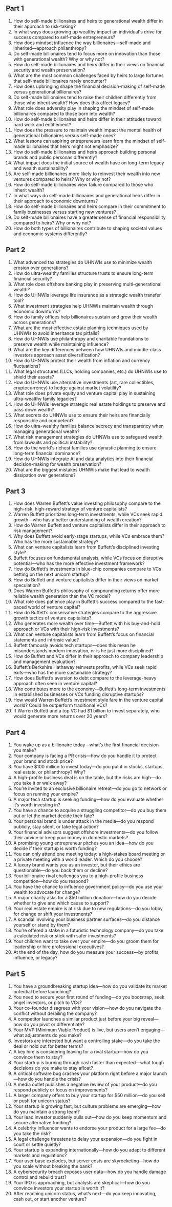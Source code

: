 ## Part 1

1. How do self-made billionaires and heirs to generational wealth differ in their approach to risk-taking?  
2. In what ways does growing up wealthy impact an individual's drive for success compared to self-made entrepreneurs?  
3. How does mindset influence the way billionaires—self-made and inherited—approach philanthropy?  
4. Do self-made billionaires tend to focus more on innovation than those with generational wealth? Why or why not?  
5. How do self-made billionaires and heirs differ in their views on financial security and wealth preservation?  
6. What are the most common challenges faced by heirs to large fortunes that self-made billionaires rarely encounter?  
7. How does upbringing shape the financial decision-making of self-made versus generational billionaires?  
8. Do self-made billionaires tend to raise their children differently from those who inherit wealth? How does this affect legacy?  
9. What role does adversity play in shaping the mindset of self-made billionaires compared to those born into wealth?  
10. How do self-made billionaires and heirs differ in their attitudes toward hard work and entitlement?  
11. How does the pressure to maintain wealth impact the mental health of generational billionaires versus self-made ones?  
12. What lessons can aspiring entrepreneurs learn from the mindset of self-made billionaires that heirs might not emphasize?  
13. How do self-made billionaires and heirs approach building personal brands and public personas differently?  
14. What impact does the initial source of wealth have on long-term legacy and wealth sustainability?  
15. Are self-made billionaires more likely to reinvest their wealth into new ventures compared to heirs? Why or why not?  
16. How do self-made billionaires view failure compared to those who inherit wealth?  
17. In what ways do self-made billionaires and generational heirs differ in their approach to economic downturns?  
18. How do self-made billionaires and heirs compare in their commitment to family businesses versus starting new ventures?  
19. Do self-made billionaires have a greater sense of financial responsibility compared to heirs? Why or why not?  
20. How do both types of billionaires contribute to shaping societal values and economic systems differently?  

## Part 2

1. What advanced tax strategies do UHNWIs use to minimize wealth erosion over generations?  
2. How do ultra-wealthy families structure trusts to ensure long-term financial security?  
3. What role does offshore banking play in preserving multi-generational wealth?  
4. How do UHNWIs leverage life insurance as a strategic wealth transfer tool?  
5. What investment strategies help UHNWIs maintain wealth through economic downturns?  
6. How do family offices help billionaires sustain and grow their wealth across generations?  
7. What are the most effective estate planning techniques used by UHNWIs to avoid inheritance tax pitfalls?  
8. How do UHNWIs use philanthropy and charitable foundations to preserve wealth while maintaining influence?  
9. What are the key differences between how UHNWIs and middle-class investors approach asset diversification?  
10. How do UHNWIs protect their wealth from inflation and currency fluctuations?  
11. What legal structures (LLCs, holding companies, etc.) do UHNWIs use to shield their assets?  
12. How do UHNWIs use alternative investments (art, rare collectibles, cryptocurrency) to hedge against market volatility?  
13. What role does private equity and venture capital play in sustaining ultra-wealthy family legacies?  
14. How do UHNWIs leverage strategic real estate holdings to preserve and pass down wealth?  
15. What secrets do UHNWIs use to ensure their heirs are financially responsible and competent?  
16. How do ultra-wealthy families balance secrecy and transparency when managing generational wealth?  
17. What risk management strategies do UHNWIs use to safeguard wealth from lawsuits and political instability?  
18. How do the world's richest families use dynastic planning to ensure long-term financial dominance?  
19. How do UHNWIs integrate AI and data analytics into their financial decision-making for wealth preservation?  
20. What are the biggest mistakes UHNWIs make that lead to wealth dissipation over generations?

## Part 3 

1. How does Warren Buffett’s value investing philosophy compare to the high-risk, high-reward strategy of venture capitalists?  
2. Warren Buffett prioritizes long-term investments, while VCs seek rapid growth—who has a better understanding of wealth creation?  
3. How do Warren Buffett and venture capitalists differ in their approach to risk management?  
4. Why does Buffett avoid early-stage startups, while VCs embrace them? Who has the more sustainable strategy?  
5. What can venture capitalists learn from Buffett’s disciplined investing style?  
6. Buffett focuses on fundamental analysis, while VCs focus on disruptive potential—who has the more effective investment framework?  
7. How do Buffett’s investments in blue-chip companies compare to VCs betting on the next unicorn startup?  
8. How do Buffett and venture capitalists differ in their views on market speculation?  
9. Does Warren Buffett’s philosophy of compounding returns offer more reliable wealth generation than the VC model?  
10. What role does patience play in Buffett’s success compared to the fast-paced world of venture capital?  
11. How do Buffett’s conservative strategies compare to the aggressive growth tactics of venture capitalists?  
12. Who generates more wealth over time—Buffett with his buy-and-hold approach or VCs with their high-risk investments?  
13. What can venture capitalists learn from Buffett’s focus on financial statements and intrinsic value?  
14. Buffett famously avoids tech startups—does this mean he misunderstands modern innovation, or is he just more disciplined?  
15. How do Buffett and VCs differ in their approach to company leadership and management evaluation?  
16. Buffett’s Berkshire Hathaway reinvests profits, while VCs seek rapid exits—who has the more sustainable strategy?  
17. How does Buffett’s aversion to debt compare to the leverage-heavy approach often seen in venture capital?  
18. Who contributes more to the economy—Buffett’s long-term investments in established businesses or VCs funding disruptive startups?  
19. How would Warren Buffett’s investment style fare in the venture capital world? Could he outperform traditional VCs?  
20. If Warren Buffett and a top VC had $1 billion to invest separately, who would generate more returns over 20 years?

## Part 4

1. You wake up as a billionaire today—what’s the first financial decision you make?  
2. Your company is facing a PR crisis—how do you handle it to protect your brand and stock price?  
3. You have $100 million to invest today—do you put it in stocks, startups, real estate, or philanthropy? Why?  
4. A high-profile business deal is on the table, but the risks are high—do you take it or walk away?  
5. You’re invited to an exclusive billionaire retreat—do you go to network or focus on running your empire?  
6. A major tech startup is seeking funding—how do you evaluate whether it’s worth investing in?  
7. You have a chance to acquire a struggling competitor—do you buy them out or let the market decide their fate?  
8. Your personal brand is under attack in the media—do you respond publicly, stay silent, or take legal action?  
9. Your financial advisors suggest offshore investments—do you follow their advice or keep your money in domestic markets?  
10. A promising young entrepreneur pitches you an idea—how do you decide if their startup is worth funding?  
11. You can only attend one meeting today: a high-stakes board meeting or a private meeting with a world leader. Which do you choose?  
12. A luxury brand wants you as an investor, but their ethics are questionable—do you back them or decline?  
13. Your billionaire rival challenges you to a high-profile business competition—how do you respond?  
14. You have the chance to influence government policy—do you use your wealth to advocate for change?  
15. A major charity asks for a $50 million donation—how do you decide whether to give and which cause to support?  
16. Your real estate empire is at risk due to new regulations—do you lobby for change or shift your investments?  
17. A scandal involving your business partner surfaces—do you distance yourself or stand by them?  
18. You’re offered a stake in a futuristic technology company—do you take a calculated risk or stick with safer investments?  
19. Your children want to take over your empire—do you groom them for leadership or hire professional executives?  
20. At the end of the day, how do you measure your success—by profits, influence, or legacy?

## Part 5

1. You have a groundbreaking startup idea—how do you validate its market potential before launching?  
2. You need to secure your first round of funding—do you bootstrap, seek angel investors, or pitch to VCs?  
3. Your co-founder disagrees with your vision—how do you navigate the conflict without derailing the company?  
4. A competitor launches a similar product just before your big reveal—how do you pivot or differentiate?  
5. Your MVP (Minimum Viable Product) is live, but users aren’t engaging—what adjustments do you make?  
6. Investors are interested but want a controlling stake—do you take the deal or hold out for better terms?  
7. A key hire is considering leaving for a rival startup—how do you convince them to stay?  
8. Your startup is burning through cash faster than expected—what tough decisions do you make to stay afloat?  
9. A critical software bug crashes your platform right before a major launch—how do you handle the crisis?  
10. A media outlet publishes a negative review of your product—do you respond publicly or focus on improvements?  
11. A larger company offers to buy your startup for $50 million—do you sell or push for unicorn status?  
12. Your startup is growing fast, but culture problems are emerging—how do you maintain a strong team?  
13. Your lead investor suddenly pulls out—how do you keep momentum and secure alternative funding?  
14. A celebrity influencer wants to endorse your product for a large fee—do you take the risk?  
15. A legal challenge threatens to delay your expansion—do you fight in court or settle quietly?  
16. Your startup is expanding internationally—how do you adapt to different markets and regulations?  
17. Your user base explodes, but server costs are skyrocketing—how do you scale without breaking the bank?  
18. A cybersecurity breach exposes user data—how do you handle damage control and rebuild trust?  
19. Your IPO is approaching, but analysts are skeptical—how do you convince investors your startup is worth it?  
20. After reaching unicorn status, what’s next—do you keep innovating, cash out, or start another venture?
